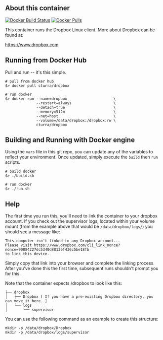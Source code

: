 About this container
---
[![Docker Build Status](https://img.shields.io/docker/build/cturra/docker.svg)]()
[![Docker Pulls](https://img.shields.io/docker/pulls/cturra/dropbox.svg)]()

This container runs the Dropbox Linux client. More about Dropbox can be found at:

  https://www.dropbox.com


Running from Docker Hub
---
Pull and run -- it's this simple.

```
# pull from docker hub
$> docker pull cturra/dropbox

# run docker
$> docker run --name=dropbox                     \
              --restart=always                   \
              --detach=true                      \
              --memory=512m                      \
              --net=host                         \
              --volume=/data/dropbox:/dropbox:rw \
              cturra/dropbox
```


Building and Running with Docker engine
---
Using the `vars` file in this git repo, you can update any of the variables to
reflect your environment. Once updated, simply execute the `build` then `run` scripts.

```
# build docker
$> ./build.sh

# run docker
$> ./run.sh
```


Help
---
The first time you run this, you'll need to link the container to your dropbox
account. If you check out the supervisor logs, located within your volume mount
(from the example above that would be `/data/dropbox/logs/`) you should see a
message like:

```
This computer isn't linked to any Dropbox account...
Please visit https://www.dropbox.com/cli_link_nonce?nonce=90084227dc5340d88136f436c5be18fb
to link this device.
```

Simply copy that link into your browser and complete the linking process. After
you've done this the first time, subsequent runs shouldn't prompt you for this.

Note that the container expects /dropbox to look like this:

```
├── dropbox
│   ├── Dropbox [ If you have a pre-existing Dropbox directory, you can move it here. ]
│   └── logs
│       └── supervisor
```

You can use the following command as an example to create this structure:

```
mkdir -p /data/dropbox/Dropbox
mkdir -p /data/dropbox/logs/supervisor
```
